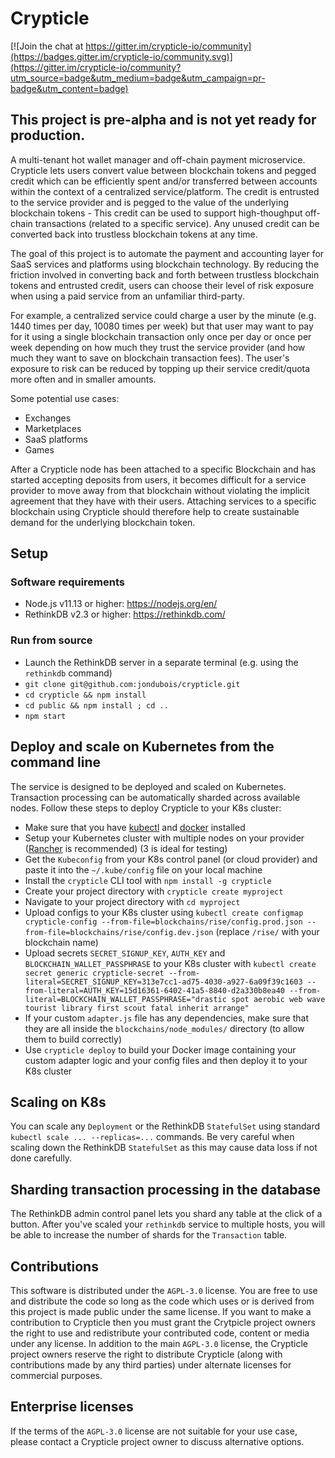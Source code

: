 # Crypticle

[![Join the chat at https://gitter.im/crypticle-io/community](https://badges.gitter.im/crypticle-io/community.svg)](https://gitter.im/crypticle-io/community?utm_source=badge&utm_medium=badge&utm_campaign=pr-badge&utm_content=badge)

## This project is pre-alpha and is not yet ready for production.

A multi-tenant hot wallet manager and off-chain payment microservice. Crypticle lets users convert value between blockchain tokens and pegged credit which can be efficiently spent and/or transferred between accounts within the context of a centralized service/platform. The credit is entrusted to the service provider and is pegged to the value of the underlying blockchain tokens - This credit can be used to support high-thoughput off-chain transactions (related to a specific service). Any unused credit can be converted back into trustless blockchain tokens at any time.

The goal of this project is to automate the payment and accounting layer for SaaS services and platforms using blockchain technology.
By reducing the friction involved in converting back and forth between trustless blockchain tokens and entrusted credit, users can choose their level of risk exposure when using a paid service from an unfamiliar third-party.

For example, a centralized service could charge a user by the minute (e.g. 1440 times per day, 10080 times per week) but that user may want to pay for it using a single blockchain transaction only once per day or once per week depending on how much they trust the service provider (and how much they want to save on blockchain transaction fees). The user's exposure to risk can be reduced by topping up their service credit/quota more often and in smaller amounts.

Some potential use cases:

- Exchanges
- Marketplaces
- SaaS platforms
- Games

After a Crypticle node has been attached to a specific Blockchain and has started accepting deposits from users, it becomes difficult for a service provider to move away from that blockchain without violating the implicit agreement that they have with their users. Attaching services to a specific blockchain using Crypticle should therefore help to create sustainable demand for the underlying blockchain token.

## Setup

### Software requirements

- Node.js v11.13 or higher: https://nodejs.org/en/
- RethinkDB v2.3 or higher: https://rethinkdb.com/

### Run from source

- Launch the RethinkDB server in a separate terminal (e.g. using the `rethinkdb` command)
- `git clone git@github.com:jondubois/crypticle.git`
- `cd crypticle && npm install`
- `cd public && npm install ; cd ..`
- `npm start`

## Deploy and scale on Kubernetes from the command line

The service is designed to be deployed and scaled on Kubernetes.
Transaction processing can be automatically sharded across available nodes.
Follow these steps to deploy Crypticle to your K8s cluster:

- Make sure that you have [kubectl](https://kubernetes.io/docs/tasks/tools/install-kubectl/) and [docker](https://docs.docker.com/install/) installed
- Setup your Kubernetes cluster with multiple nodes on your provider ([Rancher](https://rancher.com/) is recommended) (3 is ideal for testing)
- Get the `Kubeconfig` from your K8s control panel (or cloud provider) and paste it into the `~/.kube/config` file on your local machine
- Install the `crypticle` CLI tool with `npm install -g crypticle`
- Create your project directory with `crypticle create myproject`
- Navigate to your project directory with `cd myproject`
- Upload configs to your K8s cluster using `kubectl create configmap crypticle-config --from-file=blockchains/rise/config.prod.json --from-file=blockchains/rise/config.dev.json` (replace `/rise/` with your blockchain name)
- Upload secrets `SECRET_SIGNUP_KEY`, `AUTH_KEY` and `BLOCKCHAIN_WALLET_PASSPHRASE` to your K8s cluster with `kubectl create secret generic crypticle-secret --from-literal=SECRET_SIGNUP_KEY=313e7cc1-ad75-4030-a927-6a09f39c1603 --from-literal=AUTH_KEY=15d16361-6402-41a5-8840-d2a330b8ea40 --from-literal=BLOCKCHAIN_WALLET_PASSPHRASE="drastic spot aerobic web wave tourist library first scout fatal inherit arrange"`
- If your custom `adapter.js` file has any dependencies, make sure that they are all inside the `blockchains/node_modules/` directory (to allow them to build correctly)
- Use `crypticle deploy` to build your Docker image containing your custom adapter logic and your config files and then deploy it to your K8s cluster

## Scaling on K8s

You can scale any `Deployment` or the RethinkDB `StatefulSet` using standard `kubectl scale ... --replicas=...` commands.
Be very careful when scaling down the RethinkDB `StatefulSet` as this may cause data loss if not done carefully.

## Sharding transaction processing in the database

The RethinkDB admin control panel lets you shard any table at the click of a button.
After you've scaled your `rethinkdb` service to multiple hosts, you will be able to increase the number of shards for the `Transaction` table.

## Contributions

This software is distributed under the `AGPL-3.0` license. You are free to use and distribute the code so long as the code which uses or is derived from this project is made public under the same license. If you want to make a contribution to Crypticle then you must grant the Crytpicle project owners the right to use and redistribute your contributed code, content or media under any license. In addition to the main `AGPL-3.0` license, the Crypticle project owners reserve the right to distribute Crypticle (along with contributions made by any third parties) under alternate licenses for commercial purposes.

## Enterprise licenses

If the terms of the `AGPL-3.0` license are not suitable for your use case, please contact a Crypticle project owner to discuss alternative options.
